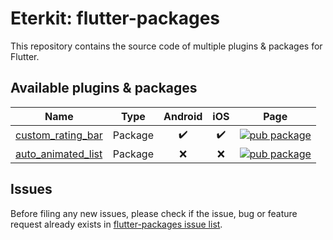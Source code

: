 # Eterkit: flutter-packages

This repository contains the source code of multiple plugins & packages for Flutter.

## Available plugins & packages

| Name | Type | Android | iOS |    Page    |  
|--------|-------------|:-------:|:---:|:---------:|
| [custom_rating_bar](./custom_rating_bar) | Package | ✔️ | ✔️ |  [![pub package](https://img.shields.io/pub/v/custom_rating_bar.svg)](https://pub.dartlang.org/packages/custom_rating_bar) |
| [auto_animated_list](./packages/light) | Package | ❌ | ❌ |  [![pub package](https://img.shields.io/pub/v/auto_animated_list.svg)](https://pub.dartlang.org/packages/auto_animated_list) |


## Issues

Before filing any new issues, please check if the issue, bug or feature request already exists in [flutter-packages issue list](https://github.com/eterkit/flutter-packages/issues).